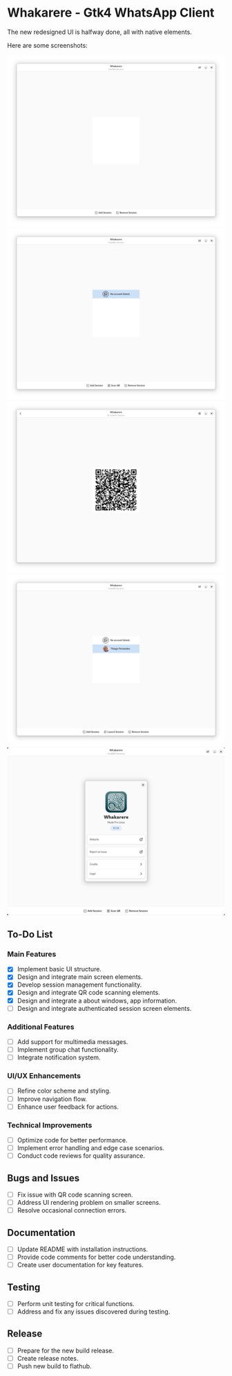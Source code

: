 # Whakarere - Gtk4 WhatsApp Client

The new redesigned UI is halfway done, all with native elements.

Here are some screenshots:

![Main Screen](main-screen.png) 
![Main Screen With Added Session](main-screen-with-session.png) 
![QR Code Scanning Screen](qr-code-screen.png)
![Main Screen With Authenticated Session](main-window-authenticated-session.png)
![About Window](about.png)

## To-Do List

### Main Features
- [X] Implement basic UI structure.
- [X] Design and integrate main screen elements.
- [X] Develop session management functionality.
- [X] Design and integrate QR code scanning elements.
- [X] Design and integrate a about windows, app information.
- [ ] Design and integrate authenticated session screen elements. 

### Additional Features
- [ ] Add support for multimedia messages.
- [ ] Implement group chat functionality.
- [ ] Integrate notification system.

### UI/UX Enhancements
- [ ] Refine color scheme and styling.
- [ ] Improve navigation flow.
- [ ] Enhance user feedback for actions.

### Technical Improvements
- [ ] Optimize code for better performance.
- [ ] Implement error handling and edge case scenarios.
- [ ] Conduct code reviews for quality assurance.

## Bugs and Issues
- [ ] Fix issue with QR code scanning screen.
- [ ] Address UI rendering problem on smaller screens.
- [ ] Resolve occasional connection errors.

## Documentation
- [ ] Update README with installation instructions.
- [ ] Provide code comments for better code understanding.
- [ ] Create user documentation for key features.

## Testing
- [ ] Perform unit testing for critical functions.
- [ ] Address and fix any issues discovered during testing.

## Release
- [ ] Prepare for the new build release.
- [ ] Create release notes.
- [ ] Push new build to flathub.
